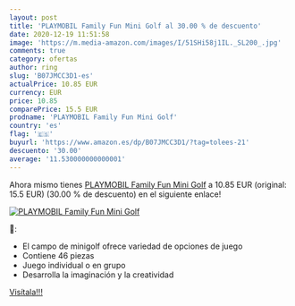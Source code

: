 ```yaml
---
layout: post
title: 'PLAYMOBIL Family Fun Mini Golf al 30.00 % de descuento'
date: 2020-12-19 11:51:58
image: 'https://m.media-amazon.com/images/I/51SHi58j1IL._SL200_.jpg'
comments: true
category: ofertas
author: ring
slug: 'B07JMCC3D1-es'
actualPrice: 10.85 EUR
currency: EUR
price: 10.85
comparePrice: 15.5 EUR
prodname: 'PLAYMOBIL Family Fun Mini Golf'
country: 'es'
flag: '🇪🇸'
buyurl: 'https://www.amazon.es/dp/B07JMCC3D1/?tag=tolees-21'
descuento: '30.00'
average: '11.530000000000001'
---
```


Ahora mismo tienes [PLAYMOBIL Family Fun Mini Golf](https://www.amazon.es/dp/B07JMCC3D1/?tag=tolees-21) a 10.85 EUR (original: 15.5 EUR) (30.00 %  de descuento) en el siguiente enlace!

[![PLAYMOBIL Family Fun Mini Golf](https://m.media-amazon.com/images/I/51SHi58j1IL._SL200_.jpg)](https://www.amazon.es/dp/B07JMCC3D1/?tag=tolees-21)

🔎:

- El campo de minigolf ofrece variedad de opciones de juego
- Contiene 46 piezas
- Juego individual o en grupo
- Desarrolla la imaginación y la creatividad

[Visítala!!!](https://www.amazon.es/dp/B07JMCC3D1/?tag=tolees-21)
